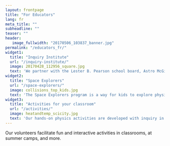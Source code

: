 ```yaml
---
layout: frontpage
title: "For Educators"
lang: fr
meta_title: ""
subheadline: ""
teaser: ""
header:
   image_fullwidth: "20170506_103837_banner.jpg"
permalink: "/educators_fr/"
widget1:
  title: "Inquiry Institute"
  url: "/inquiry-institute/"
  image: 20170428_112956_square.jpg
  text: 'We partner with the Lester B. Pearson school board, Astro McGill, and BrainReach (also from McGill University) to bring inquiry-based activities to groups of primary school teachers.'
widget2:
  title: "Space Explorers"
  url: "/space-explorers/"
  image: collisions_top_kids.jpg
  text: 'The Space Explorers program is a way for kids to explore physics in fun hands-on modules. Pairs of physics students visit local classrooms around 5 times over the course of a school year, giving primary school kids a chance to get to know a physicist, while doing educational activities.'
widget3:
  title: "Activities for your classroom"
  url: "/activities/"
  image: heatandtemp_scicity.jpg
  text: 'Our hands-on physics activities are developed with inquiry in mind. We welcome you to browse these activities, and modify them for use in your classroom.'
---
```


Our volunteers facilitate fun and interactive activities in classrooms, at summer camps, and more.
